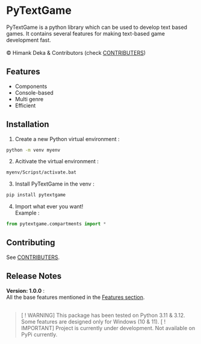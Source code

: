 # PyTextGame

PyTextGame is a python library which can be used to develop text based games. It contains several features for making text-based game development fast.
<br><br>
©️ Himank Deka & Contributors (check [CONTRIBUTERS](./CONTRIBUTERS.txt))

## Features
- Components
- Console-based
- Multi genre
- Efficient

## Installation
1. Create a new Python virtual environment :
```bash
python -m venv myenv
```

2. Acitivate the virtual environment :
```bash
myenv/Scripst/activate.bat
```

3. Install PyTextGame in the venv :
```bash
pip install pytextgame
```

4. Import what ever you want!<br>
Example :
```python
from pytextgame.compartments import *
```

## Contributing
See [CONTRIBUTERS](./CONTRIBUTERS.txt).

## Release Notes

**Version: 1.0.0** : <br>
All the base features mentioned in the [Features section](#features).
<br><br>
> [ ! WARNING]
> This package has been tested on Python 3.11 & 3.12.
> Some features are designed only for Windows (10 & 11).
>[ ! IMPORTANT]
> Project is currently under development.
> Not available on PyPi currently.

